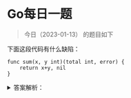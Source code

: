 # Go每日一题

> 今日（2023-01-13） 的题目如下

下面这段代码有什么缺陷：

```golang
func sum(x, y int)(total int, error) {
	return x+y, nil
}
```

<details>
<summary>答案解析：</summary>
<div>

答案：第二个返回值没有命名。

解析：

在函数有多个返回值时，只要有一个返回值有命名，其他的也必须命名。如果有多个返回值必须加上括号()；如果只有一个返回值且命名也必须加上括号()。这里的第一个返回值有命名 total，第二个没有命名，所以错误。

</div>
</details>